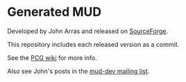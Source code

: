 # Generated MUD

Developed by John Arras and released on [SourceForge](https://sourceforge.net/projects/genmud/).

This repository includes each released version as a commit.

See the [PCG wiki](http://pcg.wikidot.com/pcg-games:genmud) for more info.

Also see John's posts in the [mud-dev mailing list](https://mud-dev.kanga.narkive.com/58Vpnnyw/mmo-communities-was-re-mmorpg-cancellations-theskyisfalling#post24).
